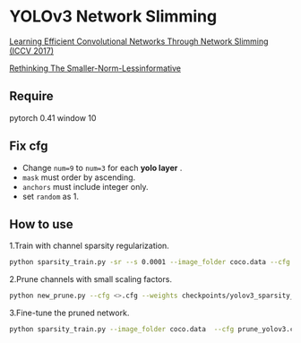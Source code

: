 # YOLOv3 Network Slimming

[Learning Efficient Convolutional Networks Through Network Slimming (ICCV 2017)](http://openaccess.thecvf.com/content_iccv_2017/html/Liu_Learning_Efficient_Convolutional_ICCV_2017_paper.html)

[Rethinking The Smaller-Norm-Lessinformative](https://arxiv.org/abs/1802.00124?context=cs)

## Require
pytorch 0.41
window 10

## Fix cfg
* Change `num=9` to `num=3` for each **yolo layer** .
* `mask` must order by ascending.
* `anchors` must include integer only.
* set `random` as 1.

## How to use
1.Train with channel sparsity regularization.
```bash
python sparsity_train.py -sr --s 0.0001 --image_folder coco.data --cfg yolov3.cfg --weights yolov3.weights
```
2.Prune channels with small scaling factors.
```bash
python new_prune.py --cfg <>.cfg --weights checkpoints/yolov3_sparsity_100.weights --percent 0.3
```
3.Fine-tune the pruned network.
```bash
python sparsity_train.py --image_folder coco.data  --cfg prune_yolov3.cfg --weights prune_yolov3.weights 
```

